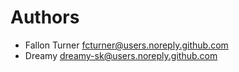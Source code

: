 # Authors

* Fallon Turner <fcturner@users.noreply.github.com>
* Dreamy <dreamy-sk@users.noreply.github.com>
